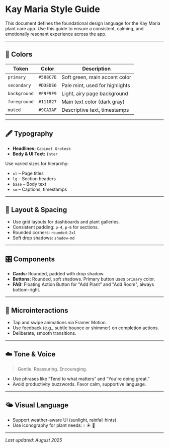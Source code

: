 # Kay Maria Style Guide

This document defines the foundational design language for the Kay Maria plant care app. Use this guide to ensure a consistent, calming, and emotionally resonant experience across the app.

---

## 🎨 Colors

| Token         | Color        | Description                     |
|---------------|--------------|---------------------------------|
| `primary`     | `#508C7E`     | Soft green, main accent color   |
| `secondary`   | `#D3EDE6`     | Pale mint, used for highlights  |
| `background`  | `#F9F9F9`     | Light, airy page background     |
| `foreground`  | `#111827`     | Main text color (dark gray)     |
| `muted`       | `#9CA3AF`     | Descriptive text, timestamps    |


---

## 🖋️ Typography

- **Headlines:** `Cabinet Grotesk`
- **Body & UI Text:** `Inter`

Use varied sizes for hierarchy:
- `xl` – Page titles
- `lg` – Section headers
- `base` – Body text
- `sm` – Captions, timestamps

---

## 🧱 Layout & Spacing

- Use grid layouts for dashboards and plant galleries.
- Consistent padding: `p-4`, `p-6` for sections.
- Rounded corners: `rounded-2xl`
- Soft drop shadows: `shadow-md`

---

## 🎛️ Components

- **Cards:** Rounded, padded with drop shadow.
- **Buttons:** Rounded, soft shadows. Primary button uses `primary` color.
- **FAB:** Floating Action Button for "Add Plant" and "Add Room", always bottom-right.

---

## 💬 Microinteractions

- Tap and swipe animations via Framer Motion.
- Use feedback (e.g., subtle bounce or shimmer) on completion actions.
- Deliberate, smooth transitions.

---

## ☁️ Tone & Voice

> Gentle. Reassuring. Encouraging.

- Use phrases like “Tend to what matters” and “You're doing great.”
- Avoid productivity buzzwords. Favor calm, supportive language.

---

## 🌤️ Visual Language

- Support weather-aware UI (sunlight, rainfall hints)
- Use iconography for plant needs: 💧 ☀️ 🌱

---

_Last updated: August 2025_
